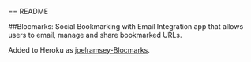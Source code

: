 == README

##Blocmarks: Social Bookmarking with Email Integration app that allows users to email, manage and share bookmarked URLs.

Added to Heroku as [joelramsey-Blocmarks](https://joelramsey-blocmarks.herokuapp.com).
